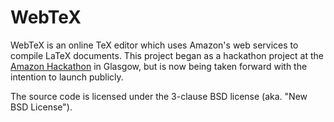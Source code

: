 WebTeX
======

WebTeX is an online TeX editor which uses Amazon's web services to compile LaTeX documents. This project began as
a hackathon project at the [Amazon Hackathon](http://www.meetup.com/Amazon-UK-Hackathon-Group/events/55182062/) in
Glasgow, but is now being taken forward with the intention to launch publicly.

The source code is licensed under the 3-clause BSD license (aka. "New BSD License").